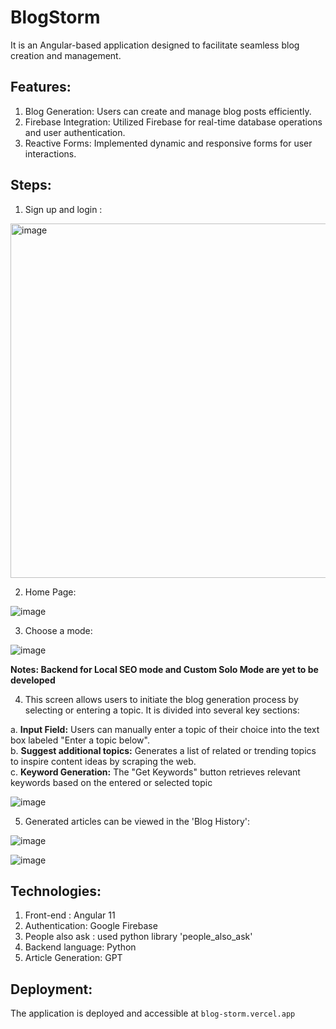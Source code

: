 # BlogStorm

It is an Angular-based application designed to facilitate seamless blog creation and management. 

## Features:

1. Blog Generation: Users can create and manage blog posts efficiently.
2. Firebase Integration: Utilized Firebase for real-time database operations and user authentication.
3. Reactive Forms: Implemented dynamic and responsive forms for user interactions.

## Steps:

1. Sign up and login :

<img width="567" alt="image" src="https://github.com/user-attachments/assets/fbdb6323-1cfd-4a07-ac53-2500c444a140">

  
2. Home Page:

![image](https://github.com/user-attachments/assets/f0315da6-3350-47ec-a95a-ec34207fafa2)

3. Choose a mode:

![image](https://github.com/user-attachments/assets/8eb8d9df-5d7d-4f9f-b7e1-24c1b7911b39)

**Notes: Backend for Local SEO mode and Custom Solo Mode are yet to be developed**

4. This screen allows users to initiate the blog generation process by selecting or entering a topic. It is divided into several key sections:

  a. **Input Field:** Users can manually enter a topic of their choice into the text box labeled "Enter a topic below".  
  b. **Suggest additional topics:** Generates a list of related or trending topics to inspire content ideas by scraping the web.  
  c. **Keyword Generation:** The "Get Keywords" button retrieves relevant keywords based on the entered or selected topic  


  ![image](https://github.com/user-attachments/assets/4acab046-f3ff-41da-bde6-18c02d9e68fa)

5. Generated articles can be viewed in the 'Blog History':
  
![image](https://github.com/user-attachments/assets/4b8709e1-823c-4edc-b265-f97aeb97536d)

![image](https://github.com/user-attachments/assets/d8359f26-826d-49fd-bb91-2174bb1c2053)




## Technologies:

1. Front-end : Angular 11
2. Authentication: Google Firebase 
3. People also ask : used python library 'people_also_ask' 
4. Backend language: Python
5. Article Generation: GPT




## Deployment:
The application is deployed and accessible at `blog-storm.vercel.app`



